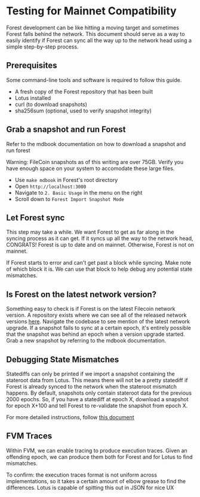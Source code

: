
# Testing for Mainnet Compatibility

Forest development can be like hitting a moving target and sometimes Forest falls behind the
network. This document should serve as a way to easily identify if Forest can sync all the way
up to the network head using a simple step-by-step process.

## Prerequisites

Some command-line tools and software is required to follow this guide. 

 - A fresh copy of the Forest repository that has been built
 - Lotus installed
 - curl (to download snapshots)
 - sha256sum (optional, used to verify snapshot integrity)


## Grab a snapshot and run Forest

Refer to the mdbook documentation on how to download a snapshot and run forest

Warning: FileCoin snapshots as of this writing are over 75GB. Verify you have enough
space on your system to accomodate these large files.

 - Use `make mdbook` in Forest's root directory
 - Open `http://localhost:3000`
 - Navigate to `2. Basic Usage` in the menu on the right
 - Scroll down to `Forest Import Snapshot Mode`


## Let Forest sync

This step may take a while. We want Forest to get as far along in the syncing process
as it can get. If it syncs up all the way to the network head, CONGRATS! Forest is up to date
and on mainnet. Otherwise, Forest is not on mainnet.

If Forest starts to error and can't get past a block while syncing. Make note of which block it is.
We can use that block to help debug any potential state mismatches.


## Is Forest on the latest network version?

Something easy to check is if Forest is on the latest Filecoin network version. A repository exists
where we can see all of the released network versions [here](https://github.com/filecoin-project/tpm/tree/master/Network%20Upgrades).
Navigate the codebase to see mention of the latest network upgrade. If a snapshot fails to sync at a certain epoch, it's entirely
possible that the snapshot was behind an epoch when a version upgrade started. Grab a new snapshot by referring to the mdbook
documentation.

## Debugging State Mismatches

Statediffs can only be printed if we import a snapshot containing the stateroot data from Lotus.
This means there will not be a pretty statediff if Forest is already synced to the network when the stateroot mismatch happens.
By default, snapshots only contain stateroot data for the previous 2000 epochs. So, if you have a statediff at epoch X,
download a snapshot for epoch X+100 and tell Forest to re-validate the snapshot from epoch X.

For more detailed instructions, follow [this document](https://www.notion.so/chainsafe/Interop-debugging-6adabf9222d7449bbfeaacb1ec997cf8)


## FVM Traces

Within FVM, we can enable tracing to produce execution traces. Given an offending epoch, we can produce them both for Forest
and for Lotus to find mismatches.

To confirm: the execution traces format is not uniform across implementations, so it takes a certain amount of elbow grease to
find the differences.
Lotus is capable of spitting this out in JSON for nice UX

